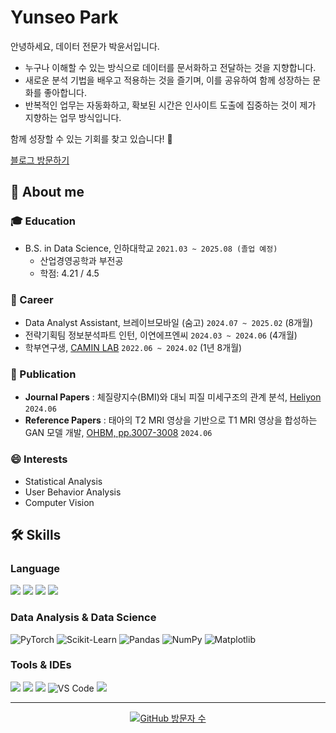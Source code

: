 # Yunseo Park

안녕하세요, 데이터 전문가 박윤서입니다.

- 누구나 이해할 수 있는 방식으로 데이터를 문서화하고 전달하는 것을 지향합니다.
- 새로운 분석 기법을 배우고 적용하는 것을 즐기며, 이를 공유하여 함께 성장하는 문화를 좋아합니다.
- 반복적인 업무는 자동화하고, 확보된 시간은 인사이트 도출에 집중하는 것이 제가 지향하는 업무 방식입니다.

함께 성장할 수 있는 기회를 찾고 있습니다! 🚀

[블로그 방문하기](https://ityunseo.tistory.com/)  


## 🔭 About me

### 🎓 Education
- B.S. in Data Science, 인하대학교 `2021.03 ~ 2025.08 (졸업 예정)`  
  - 산업경영공학과 부전공  
  - 학점: 4.21 / 4.5  

### 💼 Career
- Data Analyst Assistant, 브레이브모바일 (숨고) `2024.07 ~ 2025.02` (8개월)
- 전략기획팀 정보분석파트 인턴, 이연에프엔씨 `2024.03 ~ 2024.06` (4개월)
- 학부연구생, [CAMIN LAB](https://www.caminlab.com/) `2022.06 ~ 2024.02` (1년 8개월)

### 📄 Publication
- **Journal Papers** : 체질량지수(BMI)와 대뇌 피질 미세구조의 관계 분석, [Heliyon](https://www.cell.com/heliyon/fulltext/S2405-8440(24)09165-5) `2024.06`
- **Reference Papers** : 태아의 T2 MRI 영상을 기반으로 T1 MRI 영상을 합성하는 GAN 모델 개발, [OHBM, pp.3007-3008](https://apertureneuro.org/article/120594-abstract-book-4-ohbm-2024-annual-meeting) `2024.06`      

### 😄 Interests
- Statistical Analysis
- User Behavior Analysis
- Computer Vision

## 🛠️ Skills

### Language

<img src="https://img.shields.io/badge/Python-3776AB?style=flat&logo=Python&logoColor=white"/> <img src="https://img.shields.io/badge/MySQL-003B57?style=flat&logo=MySQL&logoColor=white"/>
<img src="https://img.shields.io/badge/java-%23ED8B00.svg?style=flat&logo=openjdk&logoColor=white"/>
<img src="https://img.shields.io/badge/R-007ACC?style=flat&logo=R&logoColor=white"/>

### Data Analysis & Data Science

![PyTorch](https://img.shields.io/badge/PyTorch-EE4C2C?style=round-square&logo=pytorch&logoColor=white)  ![Scikit-Learn](https://img.shields.io/badge/Scikit--Learn-F7931E?style=round-square&logo=scikitlearn&logoColor=white)  ![Pandas](https://img.shields.io/badge/Pandas-150458?style=round-square&logo=pandas&logoColor=white)  ![NumPy](https://img.shields.io/badge/NumPy-013243?style=round-square&logo=numpy&logoColor=white)  ![Matplotlib](https://img.shields.io/badge/Matplotlib-11557C?style=round-square&logo=plotly&logoColor=white)  

### Tools & IDEs
<img src="https://img.shields.io/badge/Tableau-E97627?style=flat&logo=Tableau&logoColor=white"/> <img src="https://img.shields.io/badge/github-%23121011.svg?style=flat&logo=github&logoColor=white"/> 
<img src="https://img.shields.io/badge/Jupyter-F37626?style=flat&logo=Jupyter&logoColor=white"/>
![VS Code](https://img.shields.io/badge/VSCode-007ACC?style=round-square&logo=visualstudiocode&logoColor=white)
<img src="https://img.shields.io/badge/pycharm-143?style=flat&logo=pycharm&logoColor=black&color=black&labelColor=green"/>

---

<div align="center">
  <a href="https://github.com/pyuns2o">
    <img src="https://komarev.com/ghpvc/?username=pyuns2o&color=lightgrey" alt="GitHub 방문자 수" />
  </a>
</div>
